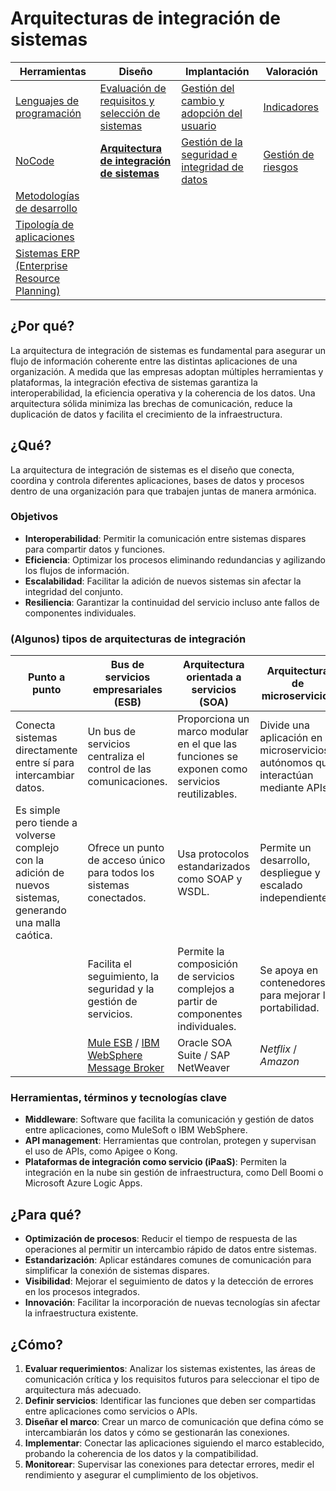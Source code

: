 # Arquitecturas de integración de sistemas

|Herramientas|Diseño|Implantación|Valoración|
|-|-|-|-|
|[Lenguajes de programación](lenguajesProgramacion.md)|[Evaluación de requisitos y selección de sistemas](requisitos.md)|[Gestión del cambio y adopción del usuario](gestionDelCambio.md)|[Indicadores](indicadores.md)|
|[NoCode](noCode.md)|[**Arquitectura de integración de sistemas**](arquitectura.md)|[Gestión de la seguridad e integridad de datos](gestionSeguridad.md)|[Gestión de riesgos](riesgos.md)|
|[Metodologías de desarrollo](metodologiasDesarrollo.md)
|[Tipología de aplicaciones](tipologia.md)
|[Sistemas ERP (Enterprise Resource Planning)](erp.md)

## ¿Por qué?

La arquitectura de integración de sistemas es fundamental para asegurar un flujo de información coherente entre las distintas aplicaciones de una organización. A medida que las empresas adoptan múltiples herramientas y plataformas, la integración efectiva de sistemas garantiza la interoperabilidad, la eficiencia operativa y la coherencia de los datos. Una arquitectura sólida minimiza las brechas de comunicación, reduce la duplicación de datos y facilita el crecimiento de la infraestructura.

## ¿Qué?

La arquitectura de integración de sistemas es el diseño que conecta, coordina y controla diferentes aplicaciones, bases de datos y procesos dentro de una organización para que trabajen juntas de manera armónica.

### Objetivos

- **Interoperabilidad**: Permitir la comunicación entre sistemas dispares para compartir datos y funciones.
- **Eficiencia**: Optimizar los procesos eliminando redundancias y agilizando los flujos de información.
- **Escalabilidad**: Facilitar la adición de nuevos sistemas sin afectar la integridad del conjunto.
- **Resiliencia**: Garantizar la continuidad del servicio incluso ante fallos de componentes individuales.

### (Algunos) tipos de arquitecturas de integración


|Punto a punto|Bus de servicios empresariales (ESB)|Arquitectura orientada a servicios (SOA)|Arquitectura de microservicios|Arquitectura basada en eventos (EDA)|
|-|-|-|-|-|
|Conecta sistemas directamente entre sí para intercambiar datos.|Un bus de servicios centraliza el control de las comunicaciones.|Proporciona un marco modular en el que las funciones se exponen como servicios reutilizables.|Divide una aplicación en microservicios autónomos que interactúan mediante APIs.|Las aplicaciones responden a eventos publicados por otros sistemas.|
|Es simple pero tiende a volverse complejo con la adición de nuevos sistemas, generando una malla caótica.|Ofrece un punto de acceso único para todos los sistemas conectados.|Usa protocolos estandarizados como SOAP y WSDL.|Permite un desarrollo, despliegue y escalado independientes.|Usa sistemas de mensajería como Kafka o RabbitMQ para la comunicación.|
||Facilita el seguimiento, la seguridad y la gestión de servicios.|Permite la composición de servicios complejos a partir de componentes individuales.|Se apoya en contenedores para mejorar la portabilidad.|Es útil para sistemas que requieren procesamiento en tiempo real.|
||[Mule ESB](https://www.mulesoft.com/es/resources/esb/what-mule-esb) / [IBM WebSphere Message Broker](https://www.ibm.com/mx-es/topics/message-brokers)|Oracle SOA Suite / SAP NetWeaver|*Netflix* / *Amazon*|*LinkedIn* / *Uber*

### Herramientas, términos y tecnologías clave

- **Middleware**: Software que facilita la comunicación y gestión de datos entre aplicaciones, como MuleSoft o IBM WebSphere.
- **API management**: Herramientas que controlan, protegen y supervisan el uso de APIs, como Apigee o Kong.
- **Plataformas de integración como servicio (iPaaS)**: Permiten la integración en la nube sin gestión de infraestructura, como Dell Boomi o Microsoft Azure Logic Apps.

## ¿Para qué?

- **Optimización de procesos**: Reducir el tiempo de respuesta de las operaciones al permitir un intercambio rápido de datos entre sistemas.
- **Estandarización**: Aplicar estándares comunes de comunicación para simplificar la conexión de sistemas dispares.
- **Visibilidad**: Mejorar el seguimiento de datos y la detección de errores en los procesos integrados.
- **Innovación**: Facilitar la incorporación de nuevas tecnologías sin afectar la infraestructura existente.

## ¿Cómo?

1. **Evaluar requerimientos**: Analizar los sistemas existentes, las áreas de comunicación crítica y los requisitos futuros para seleccionar el tipo de arquitectura más adecuado.
2. **Definir servicios**: Identificar las funciones que deben ser compartidas entre aplicaciones como servicios o APIs.
3. **Diseñar el marco**: Crear un marco de comunicación que defina cómo se intercambiarán los datos y cómo se gestionarán las conexiones.
4. **Implementar**: Conectar las aplicaciones siguiendo el marco establecido, probando la coherencia de los datos y la compatibilidad.
5. **Monitorear**: Supervisar las conexiones para detectar errores, medir el rendimiento y asegurar el cumplimiento de los objetivos.
